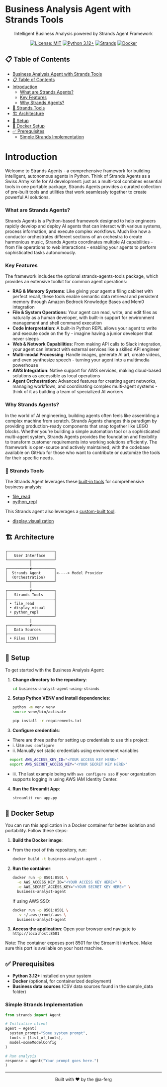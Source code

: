 # Business Analysis Agent with Strands Tools

<div align="center">
Intelligent Business Analysis powered by Strands Agent Framework

[![License: MIT](https://img.shields.io/badge/License-MIT-yellow.svg)](https://opensource.org/licenses/MIT)
[![Python 3.12+](https://img.shields.io/badge/python-3.11+-blue.svg)](https://www.python.org/downloads/)
[![Strands](https://img.shields.io/badge/Strands-Agent-brightgreen)](https://strands.ai/)
[![Docker](https://img.shields.io/badge/Docker-Ready-blue)](https://www.docker.com/)
</div>

## 📋 Table of Contents

- [Business Analysis Agent with Strands Tools](#business-analysis-agent-with-strands-tools)
- [📋 Table of Contents](#-table-of-contents)
- [Introduction](#introduction)
    - [What are Strands Agents?](#what-are-strands-agents)
    - [Key Features](#key-features)
    - [Why Strands Agents?](#why-strands-agents)
- [🔧 Strands Tools](#-strands-tools)
- [🏗️ Architecture](#-architecture)
- [🚀 Setup](#-setup)
- [🐳 Docker Setup](#-docker-setup)
- [✅ Prerequisites](#-prerequisites)
    - [Simple Strands Implementation](#simple-strands-implementation)

# Introduction
Welcome to Strands Agents - a comprehensive framework for building intelligent, autonomous agents in Python. Think of Strands Agents as a Swiss Army knife for AI development: just as a multi-tool combines essential tools in one portable package, Strands Agents provides a curated collection of pre-built tools and utilities that work seamlessly together to create powerful AI solutions.

### What are Strands Agents?
Strands Agents is a Python-based framework designed to help engineers rapidly develop and deploy AI agents that can interact with various systems, process information, and execute complex workflows. Much like how a conductor orchestrates different sections of an orchestra to create harmonious music, Strands Agents coordinates multiple AI capabilities - from file operations to web interactions - enabling your agents to perform sophisticated tasks autonomously.

### Key Features
The framework includes the optional strands-agents-tools package, which provides an extensive toolkit for common agent operations:

- **RAG & Memory Systems**: Like giving your agent a filing cabinet with perfect recall, these tools enable semantic data retrieval and persistent memory through Amazon Bedrock Knowledge Bases and Mem0 integration
- **File & System Operations**: Your agent can read, write, and edit files as naturally as a human developer, with built-in support for environment management and shell command execution
- **Code Interpretation**: A built-in Python REPL allows your agent to write and execute code on the fly - imagine having a junior developer that never sleeps
- **Web & Network Capabilities**: From making API calls to Slack integration, your agent can interact with external services like a skilled API engineer
- **Multi-modal Processing**: Handle images, generate AI art, create videos, and even synthesize speech - turning your agent into a multimedia powerhouse
- **AWS Integration**: Native support for AWS services, making cloud-based solutions as accessible as local operations
- **Agent Orchestration**: Advanced features for creating agent networks, managing workflows, and coordinating complex multi-agent systems - think of it as building a team of specialized AI workers

### Why Strands Agents?
In the world of AI engineering, building agents often feels like assembling a complex machine from scratch. Strands Agents changes this paradigm by providing production-ready components that snap together like LEGO blocks. Whether you're building a simple automation tool or a sophisticated multi-agent system, Strands Agents provides the foundation and flexibility to transform customer requirements into working solutions efficiently.
The framework is open-source and actively maintained, with the codebase available on GitHub for those who want to contribute or customize the tools for their specific needs.

### 🔧 Strands Tools

The Strands Agent leverages these [built-in tools](https://strandsagents.com/latest/user-guide/concepts/tools/example-tools-package/) for comprehensive business analysis:

- [file_read](https://github.com/strands-agents/tools/blob/main/src/strands_tools/file_read.py)
- [python_repl](https://github.com/strands-agents/tools/blob/main/src/strands_tools/python_repl.py)

This Strands agent also leverages a [custom-built tool](https://strandsagents.com/latest/user-guide/concepts/tools/python-tools/).

- [display_visualization](./tools.py) 

## 🏗️ Architecture

```
┌─────────────────────┐
│   User Interface    │
└──────────┬──────────┘
           │
┌──────────▼──────────┐
│  Strands Agent      │<----> Model Provider
│  (Orchestration)    │
└──────────┬──────────┘
           │
┌──────────▼──────────┐
│   Strands Tools     │
├─────────────────────┤
│ • file_read         │
│ • display_visual    │
│ • python_repl       │
└─────────────────────┘
           │
┌──────────▼──────────┐
│   Data Sources      │
├─────────────────────┤
│ • Files (CSV)       │
└─────────────────────┘
```

## 🚀 Setup

To get started with the Business Analysis Agent:

1. **Change directory to the repository**:
   ```bash
   cd business-analyst-agent-using-strands
   ```

2. **Setup Python VENV and install dependencies**:
   ```bash
   python -m venv venv
   source venv/bin/activate
   
   pip install -r requirements.txt
   ```

3. **Configure credentials**:
- There are three paths for setting up credentials to use this project:
- i. Use `aws configure`
- ii. Manually set static credentials using environment variables
```bash 
  export AWS_ACCESS_KEY_ID="<YOUR ACCESS KEY HERE>"
  export AWS_SECRET_ACCESS_KEY="<YOUR SECRET KEY HERE>"
```
- iii. The last example being with `aws configure sso` if your organization supports logging in using AWS IAM Identity Center.

4. **Run the Streamlit App**:
   ```bash
   streamlit run app.py
   ```

## 🐳 Docker Setup

You can run this application in a Docker container for better isolation and portability. Follow these steps:

1. **Build the Docker image**:

- From the root of this repository, run:
   ```bash
   docker build -t business-analyst-agent .
   ```

2. **Run the container**:
   ```bash
   docker run -p 8501:8501 \
     -e AWS_ACCESS_KEY_ID="<YOUR ACCESS KEY HERE>" \
     -e AWS_SECRET_ACCESS_KEY="<YOUR SECRET KEY HERE>" \
     business-analyst-agent
   ```

   If using AWS SSO:
   ```bash
   docker run -p 8501:8501 \
     -v ~/.aws:/root/.aws \
     business-analyst-agent
   ```

3. **Access the application**:
   Open your browser and navigate to `http://localhost:8501`

Note: The container exposes port 8501 for the Streamlit interface. Make sure this port is available on your host machine.


## ✅ Prerequisites

- **Python 3.12+** installed on your system
- **Docker** (optional, for containerized deployment)
- **Business data sources** (CSV data sources found in the sample_data folder)

### Simple Strands Implementation

```python
from strands import Agent

# Initialize client
agent = Agent(
  system_prompt="Some system prompt",
  tools = [list_of_tools],
  model=someModelConfig
)

# Run analysis
response = agent("Your prompt goes here.")
)
```

---

<div align="center">
Built with ❤️ by the @a-ferg
</div>